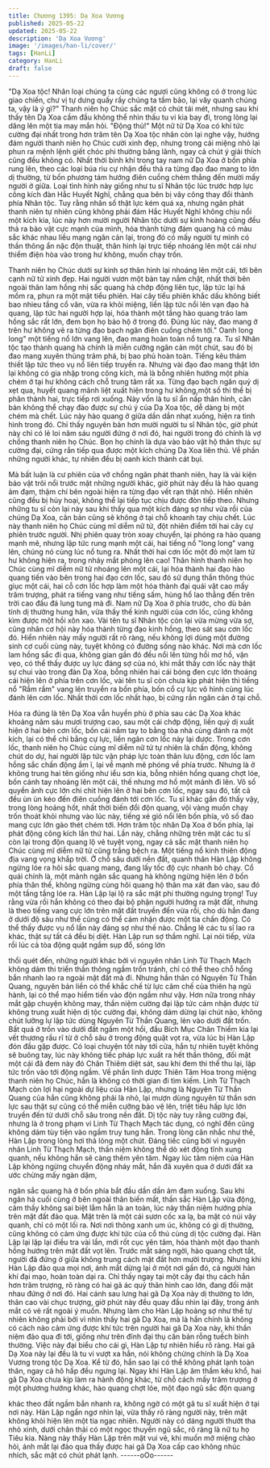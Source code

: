 ```yaml
---
title: Chương 1395: Dạ Xoa Vương
published: 2025-05-22
updated: 2025-05-22
description: 'Dạ Xoa Vương'
image: '/images/han-li/cover/'
tags: [HanLi]
category: HanLi
draft: false
---
```


"Dạ Xoa tộc! Nhân loại chúng ta cùng các ngươi cũng không có ở
trong lúc giao chiến, chư vị tự dưng quấy rầy chúng ta tầm bảo, lại
vây quanh chúng ta, vậy là ý gì?" Thanh niên họ Chúc sắc mặt có
chút tái mét, nhưng sau khi thấy tên Dạ Xoa cầm đầu không thể
nhìn thấu tu vi kia bay đi, trong lòng lại dâng lên một tia may mắn
hỏi.
"Động thủ!"
Một nữ tử Dạ Xoa có khí tức cường đại nhất trong hơn trăm tên
Dạ Xoa tộc nhân còn lại nghe vậy, hướng đám người thanh niên
họ Chúc cười xinh đẹp, nhưng trong cái miệng nhỏ lại phun ra
mệnh lệnh giết chóc phi thường băng lãnh, ngay cả chút ý giải
thích cũng đều không có.
Nhất thời binh khí trong tay nam nữ Dạ Xoa ở bốn phía rung lên,
theo các loại búa rìu cự nhận đều thả ra từng đạo đao mang to
lớn dị thường, từ bốn phương tám hướng điên cuồng chém thẳng
đến mười mấy người ở giữa.
Loại tình hình này giống như tu sĩ Nhân tộc lúc trước hợp lực
công kích đàn Hắc Huyết Nghĩ, chẳng qua bên bị vây công thay
đổi thành phía Nhân tộc.
Tuy rằng nhân số thật lực kém quá xa, nhưng ngân phát thanh
niên tự nhiên cũng không phải đám Hắc Huyết Nghĩ không chịu
nổi một kích kia, lúc này hơn mười người Nhân tộc dưới sự kinh
hoàng cũng đều thả ra bảo vật cực mạnh của mình, hóa thành
từng đám quang hà có màu sắc khác nhau liều mạng ngăn cản
lại, trong đó có mấy người tự mình có thần thông ẩn nặc độn
thuật, thân hình lại trực tiếp nhoáng lên một cái như thiểm điện
hòa vào trong hư không, muốn chạy trốn.

Thanh niên họ Chúc dưới sự kinh sợ thân hình lại nhoáng lên một
cái, tới bên cạnh nữ tử xinh đẹp. Hai người vươn một bàn tay
nắm chặt, nhất thời bên ngoài thân lam hồng nhị sắc quang hà
chớp động liên tục, lập tức lại há mồm ra, phun ra một mặt tiểu
phiên.
Hai cây tiểu phiên khắc dấu không biết bao nhieu tầng cổ văn,
vừa ra khỏi miệng, liền lập tức nổi lên vạn đạo hà quang, lập tức
hai người hợp lại, hóa thành một tầng hào quang tráo lam hồng
sắc rất lớn, đem bọn họ bảo hộ ở trong đó. Đúng lúc này, đao
mang ở trên hư không vẽ ra từng đạo bạch ngân điên cuồng
chém tới." Oanh long long" một tiếng nổ lớn vang lên, đao mang
hoàn toàn nổ tung ra.
Tu sĩ Nhân tộc tạo thành quang hà chính là miễn cưỡng ngăn cản
một chút, sau đó bị đao mang xuyên thủng trảm phá, bị bao phủ
hoàn toàn. Tiếng kêu thảm thiết lập tức theo vụ nổ liên tiếp truyền
ra.
Nhưng vài đạo đao mang thật lớn lại không có gia nhập trong
công kích, mà là bỗng nhiên hướng một phía chém ở tại hư
không cách chỗ trung tâm rất xa.
Từng đạo bạch ngân quỷ dị xẹt qua, huyết quang mãnh liệt xuất
hiện trong hư không,một số thi thể bị phân thành hai, trực tiếp rơi
xuống.
Này vốn là tu sĩ ẩn nấp thân hình, căn bản không thể chạy đào
được sự chú ý của Dạ Xoa tộc, dễ dàng bị một chém mà chết.
Lúc này hào quang ở giữa dần dần nhạt xuống, hiện ra tình hình
trong đó.
Chỉ thấy nguyên bản hơn mười người tu sĩ Nhân tộc, giờ phút này
chỉ có lẻ loi năm sáu người đứng ở nơi đó, hai người trong đó
chính là vợ chồng thanh niên họ Chúc.
Bọn họ chính là dựa vào bảo vật hộ thân thực sự cường đại,
cứng rắn tiếp qua được một kích chúng Dạ Xoa liên thủ. Về phần
những người khác, tự nhiên đều bị oanh kích thành cát bụi.

Mà bất luận là cư phiên của vỡ chồng ngân phát thanh niên, hay
là vài kiện bảo vật trôi nổi trước mặt những người khác, giờ phút
này đều là hào quang ảm đạm, thậm chí bên ngoài hiện ra từng
đạo vết rạn thật nhỏ. Hiển nhiên cũng đều bị hủy hoại, không thể
lại tiếp tục chịu được đòn tiếp theo.
Nhưng những tu sĩ còn lại này sau khi thấy qua một kích đáng sợ
như vừa rồi của chúng Dạ Xoa, căn bản cũng sẽ không ở tại chỗ
khoanh tay chịu chết. Lúc này thanh niên họ Chúc cùng mĩ diễm
nữ tử, đột nhiên điểm tới hai cây cự phiên trước người.
Nhị phiên quay tròn xoay chuyển, lại phóng ra hào quang mạnh
mẽ, nhưng lập tức rung mạnh một cái, hai tiếng nổ "long long"
vang lên, chúng nó cùng lúc nổ tung ra. Nhất thời hai cơn lốc một
đỏ một lam từ hư không hiện ra, trong nháy mắt phóng lên cao!
Thân hình thanh niên họ Chúc cùng mĩ diễm nữ tử nhoáng lên
một cái, lại hóa thành hai đạo hào quang tiến vào bên trong hai
đạo cơn lốc, sau đó sử dụng thần thông thúc giục một cái, hai cỗ
cơn lốc hợp làm một hóa thành đại quái vật cao mấy trăm trượng,
phát ra tiếng vang như tiếng sấm, hùng hổ lao thẳng đến trên trời
cao đấu đá lung tung mà đi.
Nam nữ Dạ Xoa ở phía trước, cho dù bản tính dị thường hung
hãn, vừa thấy thế kinh người của cơn lốc, cũng không kìm được
một hồi xôn xao.
Vài tên tu sĩ Nhân tộc còn lại vừa mừng vừa sợ, cũng nhân cơ hội
này hóa thành từng đạo kinh hồng, theo sát sau cơn lốc đó. Hiển
nhiên này mấy người rất rõ ràng, nếu không lợi dùng một đường
sinh cơ cuối cùng này, tuyệt không có đường sống nào khác.
Nơi mà cơn lốc lam hồng sắc đi qua, không gian gần đó đều nổi
lên từng hồi mơ hồ, vặn vẹo, có thể thấy được uy lực đáng sợ
của nó, khi mắt thấy cơn lốc này thật sự chui vào trong đàn Dạ
Xoa, bỗng nhiên hai cái bóng đen cực lớn thoáng cái hiện lên ở
phía trên cơn lốc, vài tên tu sĩ còn chưa kịp phát hiện thì tiếng nổ
"Rầm rầm" vang lên truyền ra bốn phía, bốn cổ cự lực vô hình
cùng lúc đánh lên cơn lốc. Nhất thời cơn lốc nhất hạo, bị cứng rắn
ngăn cản ở tại chỗ.

Hóa ra đúng là tên Dạ Xoa vẫn huyền phù ở phía sau các Dạ Xoa
khác khoảng năm sáu mươi trượng cao, sau một cái chớp động,
liền quỷ dị xuất hiện ở hai bên cơn lốc, bốn cái nắm tay to bằng
tòa nhà cùng đánh ra một kích, lại có thể chỉ bằng cự lực, liền
ngăn cơn lốc này lại được.
Trong cơn lốc, thanh niên họ Chúc cùng mĩ diễm nữ tử tự nhiên là
chấn động, không chút do dự, hai người lập tức vận pháp lực
toàn thân lưu động, cơn lốc lam hồng sắc chấn động ầm ĩ, lại về
mạnh mẽ phóng về phía trước.
Nhưng là ở không trung hai tên giống như iểu sơn kia, bỗng nhiên
hồng quang chợt lóe, bốn cánh tay nhoáng lên một cái, thế nhưng
mơ hồ một mảnh đi lên. Vô số quyền ảnh cực lớn chi chit hiện lên
ở hai bên cơn lốc, ngay sau đó, tất cả đều ùn ùn kéo đến điên
cuồng đánh tới cơn lốc. Tu sĩ khác gần đó thấy vậy, trong lòng
hoảng hốt, nhất thời biến đổi độn quang, vội vàng muốn chạy trốn
thoát khỏi nhưng vào lúc này, tiếng xé gió nổi lên bốn phía, vô số
đao mang cực lớn gào thét chém tới. Hơn trăm tộc nhân Dạ Xoa
ở bốn phía, lại phát động công kích lần thứ hai. Lần này, chẳng
những trên mặt các tu sĩ còn lại trong độn quang lộ vẻ tuyệt vọng,
ngay cả sắc mặt thanh niên họ Chúc cùng mĩ diễm nữ tử cũng
trắng bệch ra. Một tiếng nổ kinh thiên động địa vang vọng khắp
trời. Ở chỗ sâu dưới nền đất, quanh thân Hàn Lập không ngừng
lóe ra hôi sắc quang mang, đang lấy tốc độ cực nhanh bỏ chạy.
Cổ quái chính là, một mảnh ngân sắc quang hà không ngừng hiện
lên ở bốn phía thân thể, không ngừng cùng hôi quang hộ thân ma
xát đan vào, sau đó một tầng tầng lóe ra. Hàn Lập lại lộ ra sắc
mặt phi thường ngưng trọng!
Tuy rằng vừa rồi hắn không có theo đại bộ phận người hướng ra
mặt đất, nhưng là theo tiếng vang cực lớn trên mặt đất truyền đến
vừa rồi, cho dù hắn đang ở dưới độ sâu như thế cũng có thể cảm
nhận được một tia chấn động. Có thể thấy được vụ nổ lần này
đáng sợ như thế nào. Chẳng lẽ các tu sĩ lao ra khác, thật sự tất
cả đều bị diệt. Hàn Lập run sợ thầm nghĩ.
Lại nói tiếp, vừa rồi lúc cả tòa động quật ngầm sụp đổ, sóng lớn

thổi quét đến, những người khác bởi vì nguyên nhân Linh Từ
Thạch Mạch không dám thi triển thần thông ngầm trốn tránh, chỉ
có thể theo chỗ hổng bắn nhanh lao ra ngoài mặt đất mà đi.
Nhưng hắn thân có Nguyên Từ Thần Quang, nguyên bản liền có
thể khắc chế từ lực câm chế của thiên hạ ngũ hành, lại có thể
mạo hiểm tiến vào độn ngầm như vậy.
Hơn nữa trong nháy mắt gặp chuyện không may, thần niệm
cường đại lập tức cảm nhận được từ không trung xuất hiện dị tộc
cường đại, không dám dừng lại chút nào, không chút lưỡng lự lập
tức dùng Nguyên Từ Thần Quang, lẻn vào dưới đất trốn.
Bất quá ở trốn vào dưới đất ngầm một hồi, đầu Bích Mục Chân
Thiềm kia lại vết thương rầu rĩ từ ở chỗ sâu ở trong động quật vọt
ra, vừa lúc bị Hàn Lập đón đầu gặp được.
Có loại chuyện tốt này tới cửa, hắn tự nhiên tuyệt không sẽ buông
tay, lúc này không tiếc pháp lực xuất ra hết thần thông, đối mặt
một cái đã đem này đó Chân Thiêm diệt sát, sau khi đem thi thể
thu lại, lập tức trốn vào tới động ngầm. Về phần linh dược Thiên
Tâm Hoa trong miệng thanh niên họ Chúc, hắn là không có thời
gian đi tìm kiếm.
Linh Từ Thạch Mạch còn lợi hại ngoài dự liệu của Hàn Lập,
nhưng là Nguyên Từ Thần Quang của hắn cũng không phải là
nhỏ, lại mượn dùng nguyên từ thần sơn lực sau thật sự cũng có
thể miễn cưỡng bảo vệ lên, triệt tiêu hấp lực lớn truyền đến từ
dưới chỗ sâu trong nền đất.
Dị tộc này tuy rằng cường đại, nhưng là ở trong phạm vi Linh Từ
Thạch Mạch tác dụng, có nghĩ đến cũng không dám tùy tiện vào
ngầm truy tung hắn. Trong lòng cân nhắc như thế, Hàn Lập trong
lòng hơi thả lỏng một chút.
Đáng tiếc cũng bởi vì nguyên nhân Linh Từ Thạch Mạch, thần
niệm không thể dò xét động tĩnh xung quanh, nếu không hắn sẽ
càng thêm yên tâm.
Ngay lúc tâm niệm của Hàn Lập không ngừng chuyển động nháy
mắt, hắn đã xuyên qua ở dưới đất xa ước chừng mấy ngàn dặm,

ngân sắc quang hà ở bốn phía bắt đầu dần dần ảm đạm xuống.
Sau khi ngân hà cuối cùng ở bên ngoài thân biến mất, thần sắc
Hàn Lập vừa động, cảm thấy không sai biệt lắm hẳn là an toàn,
lúc này thần niệm hướng phía trên mặt đất đảo qua.
Mặt trên là một cái sươn cốc xa lạ, ba mặt có núi vây quanh, chỉ
có một lối ra. Nơi nơi thông xanh um úc, không có gì dị thường,
cũng không có cảm ứng được khí tức của cổ thú cùng dị tộc
cường đại.
Hàn Lập lại lặp lại điều tra vài lần, mới rốt cục yên tâm, hóa thành
một đạo thanh hồng hướng trên mặt đất vọt lên. Trước mắt sáng
ngời, hào quang chợt tắt, người đã đứng ở giữa không trung cách
mặt đất hơn mười trượng.
Nhưng khi Hàn Lập đảo qua mọi nơi, ánh mắt dừng lại ở một nơi
gần đó, cả người hàn khí đại mạo, hoàn toàn dại ra.
Chỉ thấy ngay tại một cây đại thụ cách hắn hơn trăm trượng, rõ
ràng có hai gã ác quỷ thân hình cao lớn, đang đối mặt nhau đứng
ở nơi đó.
Hai cánh sau lưng hai gã Dạ Xoa này dị thường to lớn, thân cao
vài chục trượng, giờ phút này đều quay đầu nhìn lại đây, trong
ánh mắt có vẻ rất ngoài ý muốn.
Nhưng làm cho Hàn Lập hoảng sợ như thế tự nhiên không phải
bởi vì nhìn thấy hai gã Dạ Xoa, mà là hắn chính là không có cách
nào cảm ứng được khí tức trên người hai gã Dạ Xoa này, khi thần
niệm đảo qua đi tới, giống như trên đỉnh đại thụ căn bản rỗng
tuếch bình thường. Việc này đại biểu cho cái gì, Hàn Lập tự nhiên
hiểu rõ ràng. Hai gã Dạ Xoa này lại đều là tu vi vượt xa hắn, nói
không chừng chính là Dạ Xoa Vương trong tộc Dạ Xoa. Kể từ đó,
hắn sao lại có thể không phát lạnh toàn thân, ngay cả hô hấp đều
ngưng lại.
Ngay khi Hàn Lập âm thầm kêu khổ, hai gã Dạ Xoa chưa kịp làm
ra hành động khác, từ chỗ cách mấy trăm trượng ở một phương
hướng khác, hào quang chợt lóe, một đạo ngũ sắc độn quang

khác theo đất ngầm bắn nhanh ra, không ngờ có một gã tu sĩ xuất
hiện ở tại nơi này. Hàn Lập ngẩn ngơ nhìn lại, vừa thấy rõ ràng
người này, trên mặt không khỏi hiện lên một tia ngạc nhiên.
Người này có dáng người thướt tha nhỏ xinh, dưới chân thải có
một ngọc thuyền ngũ sắc, rõ ràng là nữ tu họ Tiêu kia.
Nàng này thấy Hàn Lập trên mặt vui vẻ, khi muốn mở miệng chào
hỏi, ánh mắt lại đảo qua thấy được hai gã Dạ Xoa cấp cao không
nhúc nhích, sắc mặt có chút phát lạnh.
------oOo------
